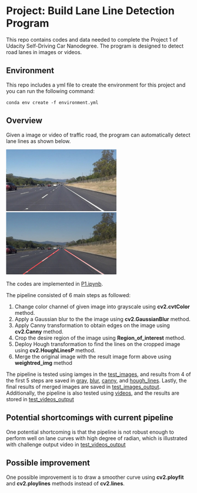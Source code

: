 # Project: Build Lane Line Detection Program

This repo contains codes and data needed to complete the Project 1 of Udacity Self-Driving Car Nanodegree.
The program is designed to detect road lanes in images or videos.

## Environment

This repo includes a yml file to create the environment for this project and you can run the following command:

```
conda env create -f environment.yml
```

## Overview

Given a image or video of traffic road, the program can automatically detect lane lines as shown below.

<p float="left">
  <img src="https://github.com/lipeng2/CarND-LaneLines-P1/blob/master/test_images/solidWhiteRight.jpg" width="300" />
  <img src="https://github.com/lipeng2/CarND-LaneLines-P1/blob/master/test_images_output/output_solidWhiteRight.jpg" width="300" /> 
</p>

The codes are implemented in [P1.ipynb](https://github.com/lipeng2/CarND-LaneLines-P1/blob/master/P1.ipynb). 

The pipeline consisted of 6 main steps as followed:

  1. Change color channel of given image into grayscale using **cv2.cvtColor** method.
  2. Apply a Gaussian blur to the the image using **cv2.GaussianBlur** method.
  3. Apply Canny transformation to obtain edges on the image using **cv2.Canny** method.
  4. Crop the desire region of the image using **Region_of_interest** method.
  5. Deploy Hough transformation to find the lines on the cropped image using **cv2.HoughLinesP** method.
  6. Merge the original image with the result image form above using **weightred_img** method

The pipeline is tested using iamges in the [test_images](https://github.com/lipeng2/CarND-LaneLines-P1/tree/master/test_images), and results from 4 of the first 5 steps are saved in [gray](https://github.com/lipeng2/CarND-LaneLines-P1/tree/master/test_images/gray), [blur](https://github.com/lipeng2/CarND-LaneLines-P1/tree/master/test_images/blur), [canny](https://github.com/lipeng2/CarND-LaneLines-P1/tree/master/test_images/canny), and [hough_lines](https://github.com/lipeng2/CarND-LaneLines-P1/tree/master/test_images/hough_lines). Lastly, the final results of merged images are saved in [test_images_output](https://github.com/lipeng2/CarND-LaneLines-P1/tree/master/test_images_output). Additionally, the pipeline is also tested using [videos](http://localhost:8888/tree/CarND-LaneLines-P1/test_videos), and the results are stored in [test_videos_output](http://localhost:8888/tree/CarND-LaneLines-P1/test_videos_output)

## Potential shortcomings with current pipeline

One potential shortcoming is that the pipeline is not robust enough to perform well on lane curves with high degree of radian, which is illustrated with challenge output video in [test_videos_output](http://localhost:8888/tree/CarND-LaneLines-P1/test_videos_output) 

## Possible improvement

One possible improvement is to draw a smoother curve using **cv2.ployfit** and **cv2.ploylines** methods instead of **cv2.lines**. 

